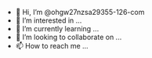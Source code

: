 - 👋 Hi, I’m @ohgw27nzsa29355-126-com
- 👀 I’m interested in ...
- 🌱 I’m currently learning ...
- 💞️ I’m looking to collaborate on ...
- 📫 How to reach me ...

<!---
ohgw27nzsa29355-126-com/ohgw27nzsa29355-126-com is a ✨ special ✨ repository because its `README.md` (this file) appears on your GitHub profile.
You can click the Preview link to take a look at your changes.
--->
